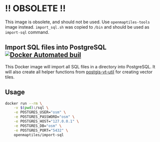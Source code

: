 # !! OBSOLETE !!

This image is obsolete, and should not be used. Use `openmaptiles-tools` image instead. `import_sql.sh` was copied to `/bin` and should be used as `import-sql` command.

## Import SQL files into PostgreSQL [![Docker Automated buil](https://img.shields.io/docker/automated/openmaptiles/import-sql.svg)](https://hub.docker.com/r/openmaptiles/import-sql/)

This Docker image will import all SQL files in a directory into PostgreSQL.
It will also create all helper functions from [postgis-vt-util](https://github.com/mapbox/postgis-vt-util) for creating
vector tiles.

## Usage

```bash
docker run --rm \
    -v $(pwd):/sql \
    -e POSTGRES_USER="osm" \
    -e POSTGRES_PASSWORD="osm" \
    -e POSTGRES_HOST="127.0.0.1" \
    -e POSTGRES_DB="osm" \
    -e POSTGRES_PORT="5432" \
    openmaptiles/import-sql
```
